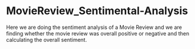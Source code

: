 # MovieReview_Sentimental-Analysis
Here we are doing the sentiment analysis of a Movie Review and we are finding whether the movie review was overall positive or negative and then calculating the overall sentiment.
